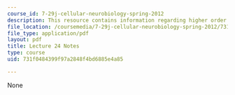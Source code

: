 ```yaml
---
course_id: 7-29j-cellular-neurobiology-spring-2012
description: This resource contains information regarding higher order cognitive function.
file_location: /coursemedia/7-29j-cellular-neurobiology-spring-2012/731f0484399f97a2848f4bd6885e4a85_MIT7_29JS12_lecture24.pdf
file_type: application/pdf
layout: pdf
title: Lecture 24 Notes
type: course
uid: 731f0484399f97a2848f4bd6885e4a85

---
```

None